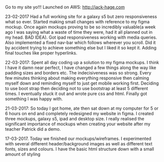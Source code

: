 Go to my site yo!!!
Launched on AWS:
http://jack-hage.com



23-02-2017
Had a full working site for a galaxy s5 but zero responsiveness what so ever. Started making small changes with reference to my figma mockup. Once again mockups proving to be so incredibly valuable(a week ago I was saying what a waste of time they were, had it all planned out in my head. BAD IDEA). Got ipad responsiveness working with media queries. Also implemented a fixed nav-bar which follows wherever you scroll. Did it by accident trying to achieve something else but I liked it so kept it. Adding final touches like proper hyperlinks.


22-03-2017:
Spent all day coding up a solution to my figma mockups. I think I have it damn near perfect, I have changed a few things along the way like padding sizes and borders etc. The indecisiveness was so strong. Every few minutes thinking about making everything responsive then calming myself down and reminding myself to just get mobile working first. Deciding to use boot strap then deciding not to use bootstrap at least 5 different times. I eventually stuck it out and wrote pure css and html. Finally got something I was happy with.


21-03-2017: So today I got home, ate then sat down at my computer for 5 or 6 hours on end and completely
redesigned my website in figma. I created three mockups, galaxy s5, ipad and desktop size. I really realised the significant importance of mockups when creating your website after my teacher Patrick did a demo.

17-03-2017. Today we finished our mockups/wireframes. I experimented with several different header/background images as well as different text fonts, sizes and colours. I have the basic html structure down with a small amount of styling
